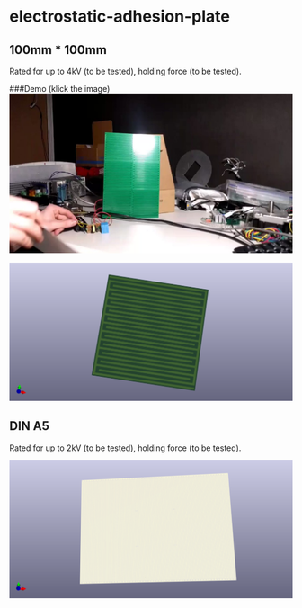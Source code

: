 # electrostatic-adhesion-plate

## 100mm * 100mm

Rated for up to 4kV (to be tested), holding force (to be tested).

###Demo (klick the image)
[![Demo](https://raw.githubusercontent.com/Jan--Henrik/electrostatic-adhesion-plate/master/thumb.jpg)](https://twitter.com/JanHenrikH/status/1094664006059593729)

![Frontview](https://raw.githubusercontent.com/Jan--Henrik/electrostatic-adhesion-plate/master/100100mm/Front.png)

## DIN A5

Rated for up to 2kV (to be tested), holding force (to be tested).

![Frontview](https://raw.githubusercontent.com/Jan--Henrik/electrostatic-adhesion-plate/master/DINA5/Front.png)
